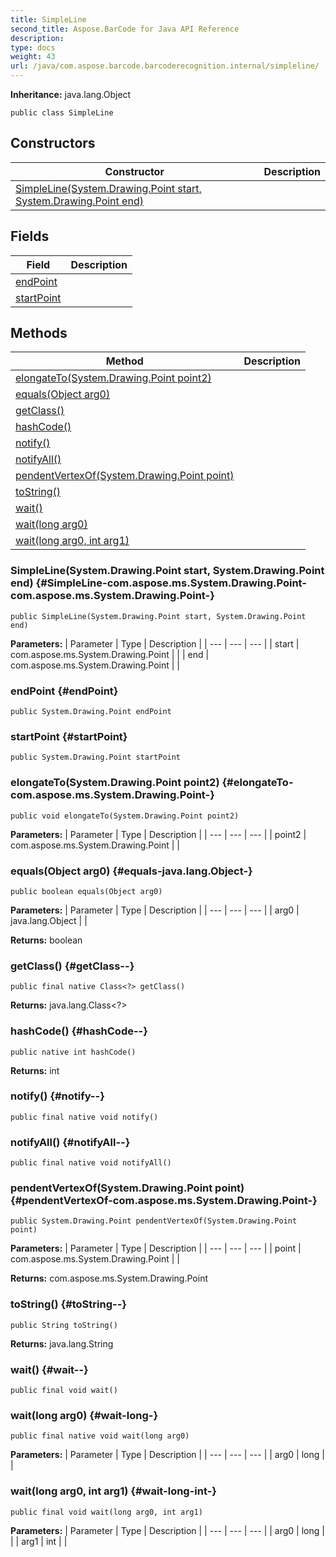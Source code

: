 ```yaml
---
title: SimpleLine
second_title: Aspose.BarCode for Java API Reference
description: 
type: docs
weight: 43
url: /java/com.aspose.barcode.barcoderecognition.internal/simpleline/
---
```

**Inheritance:**
java.lang.Object
```
public class SimpleLine
```
## Constructors

| Constructor | Description |
| --- | --- |
| [SimpleLine(System.Drawing.Point start, System.Drawing.Point end)](#SimpleLine-com.aspose.ms.System.Drawing.Point-com.aspose.ms.System.Drawing.Point-) |  |
## Fields

| Field | Description |
| --- | --- |
| [endPoint](#endPoint) |  |
| [startPoint](#startPoint) |  |
## Methods

| Method | Description |
| --- | --- |
| [elongateTo(System.Drawing.Point point2)](#elongateTo-com.aspose.ms.System.Drawing.Point-) |  |
| [equals(Object arg0)](#equals-java.lang.Object-) |  |
| [getClass()](#getClass--) |  |
| [hashCode()](#hashCode--) |  |
| [notify()](#notify--) |  |
| [notifyAll()](#notifyAll--) |  |
| [pendentVertexOf(System.Drawing.Point point)](#pendentVertexOf-com.aspose.ms.System.Drawing.Point-) |  |
| [toString()](#toString--) |  |
| [wait()](#wait--) |  |
| [wait(long arg0)](#wait-long-) |  |
| [wait(long arg0, int arg1)](#wait-long-int-) |  |
### SimpleLine(System.Drawing.Point start, System.Drawing.Point end) {#SimpleLine-com.aspose.ms.System.Drawing.Point-com.aspose.ms.System.Drawing.Point-}
```
public SimpleLine(System.Drawing.Point start, System.Drawing.Point end)
```


**Parameters:**
| Parameter | Type | Description |
| --- | --- | --- |
| start | com.aspose.ms.System.Drawing.Point |  |
| end | com.aspose.ms.System.Drawing.Point |  |

### endPoint {#endPoint}
```
public System.Drawing.Point endPoint
```


### startPoint {#startPoint}
```
public System.Drawing.Point startPoint
```


### elongateTo(System.Drawing.Point point2) {#elongateTo-com.aspose.ms.System.Drawing.Point-}
```
public void elongateTo(System.Drawing.Point point2)
```




**Parameters:**
| Parameter | Type | Description |
| --- | --- | --- |
| point2 | com.aspose.ms.System.Drawing.Point |  |

### equals(Object arg0) {#equals-java.lang.Object-}
```
public boolean equals(Object arg0)
```




**Parameters:**
| Parameter | Type | Description |
| --- | --- | --- |
| arg0 | java.lang.Object |  |

**Returns:**
boolean
### getClass() {#getClass--}
```
public final native Class<?> getClass()
```




**Returns:**
java.lang.Class<?>
### hashCode() {#hashCode--}
```
public native int hashCode()
```




**Returns:**
int
### notify() {#notify--}
```
public final native void notify()
```




### notifyAll() {#notifyAll--}
```
public final native void notifyAll()
```




### pendentVertexOf(System.Drawing.Point point) {#pendentVertexOf-com.aspose.ms.System.Drawing.Point-}
```
public System.Drawing.Point pendentVertexOf(System.Drawing.Point point)
```




**Parameters:**
| Parameter | Type | Description |
| --- | --- | --- |
| point | com.aspose.ms.System.Drawing.Point |  |

**Returns:**
com.aspose.ms.System.Drawing.Point
### toString() {#toString--}
```
public String toString()
```




**Returns:**
java.lang.String
### wait() {#wait--}
```
public final void wait()
```




### wait(long arg0) {#wait-long-}
```
public final native void wait(long arg0)
```




**Parameters:**
| Parameter | Type | Description |
| --- | --- | --- |
| arg0 | long |  |

### wait(long arg0, int arg1) {#wait-long-int-}
```
public final void wait(long arg0, int arg1)
```




**Parameters:**
| Parameter | Type | Description |
| --- | --- | --- |
| arg0 | long |  |
| arg1 | int |  |

